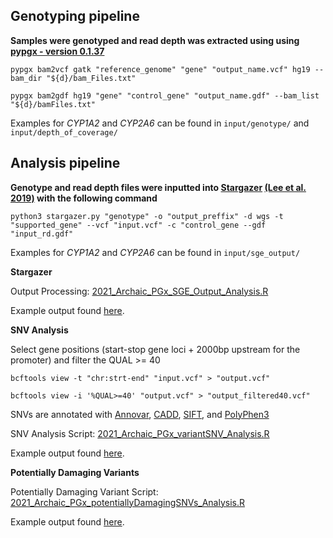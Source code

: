 ## Genotyping pipeline

**Samples were genotyped and read depth was extracted using using [pypgx - version 0.1.37](https://github.com/sbslee/pypgx)**

`pypgx bam2vcf gatk "reference_genome" "gene" "output_name.vcf" hg19 --bam_dir "${d}/bam_Files.txt"`

`pypgx bam2gdf hg19 "gene" "control_gene" "output_name.gdf" --bam_list "${d}/bamFiles.txt"`

Examples for *CYP1A2* and *CYP2A6* can be found in `input/genotype/` and `input/depth_of_coverage/`

## Analysis pipeline

**Genotype and read depth files were inputted into [Stargazer](https://stargazer.gs.washington.edu/stargazerweb/) [(Lee et al. 2019)](https://ascpt.onlinelibrary.wiley.com/doi/10.1002/cpt.1552) with the following command**

`python3 stargazer.py "genotype" -o "output_preffix" -d wgs -t "supported_gene" --vcf "input.vcf" -c "control_gene --gdf "input_rd.gdf"`

Examples for *CYP1A2* and *CYP2A6* can be found in `input/sge_output/`

**Stargazer**

Output Processing: [2021_Archaic_PGx_SGE_Output_Analysis.R](https://github.com/the-claw-lab/aDNA_PGx_2021/blob/main/2021_Archaic_PGx_SGE_Output_Analysis.R)

Example output found [here](https://github.com/the-claw-lab/aDNA_PGx_2021/tree/main/output/2021_Archaic_PGx_SGE_Output_Analysis_EXAMPLE_OUTPUT).

**SNV Analysis**

Select gene positions (start-stop gene loci + 2000bp upstream for the promoter) and filter the QUAL >= 40

`bcftools view -t "chr:strt-end" "input.vcf" > "output.vcf"`

`bcftools view -i '%QUAL>=40' "output.vcf" > "output_filtered40.vcf"`

SNVs are annotated with [Annovar](), [CADD](), [SIFT](), and [PolyPhen3]()

SNV Analysis Script: [2021_Archaic_PGx_variantSNV_Analysis.R](https://github.com/the-claw-lab/aDNA_PGx_2021/blob/main/2021_Archaic_PGx_variantSNV_Analysis.R)

Example output found [here](https://github.com/the-claw-lab/aDNA_PGx_2021/tree/main/output/2021_Archaic_PGx_variantSNV_Analysis_EXAMPLE_OUTPUT).

**Potentially Damaging Variants**

Potentially Damaging Variant Script: [2021_Archaic_PGx_potentiallyDamagingSNVs_Analysis.R](https://github.com/the-claw-lab/aDNA_PGx_2021/blob/main/2021_Archaic_PGx_potentiallyDamagingSNVs_Analysis.R)

Example output found [here]().
